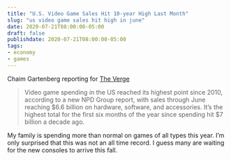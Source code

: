 ```yaml
---
title: "U.S. Video Game Sales Hit 10-year High Last Month"
slug: "us video game sales hit high in june"
date: 2020-07-21T08:00:00-05:00
draft: false
publishdate: 2020-07-21T08:00:00-05:00
tags:
- economy
- games
---
```


Chaim Gartenberg reporting for [The Verge][1]

>Video game spending in the US reached its highest point since 2010, according to a new NPD Group report, with sales through June reaching $6.6 billion on hardware, software, and accessories. It’s the highest total for the first six months of the year since spending hit $7 billion a decade ago.

My family is spending more than normal on games of all types this year. I’m only surprised that this was not an all time record. I guess many are waiting for the new consoles to arrive this fall.

[1]: https://www.theverge.com/2020/7/17/21328298/us-video-game-spending-high-npd-group-amount
